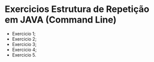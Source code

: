 # Exercicios Estrutura de Repetição em JAVA (Command Line)



* Exercicio 1;
* Exercicio 2;
* Exercicio 3;
* Exercicio 4;
* Exercicio 5.